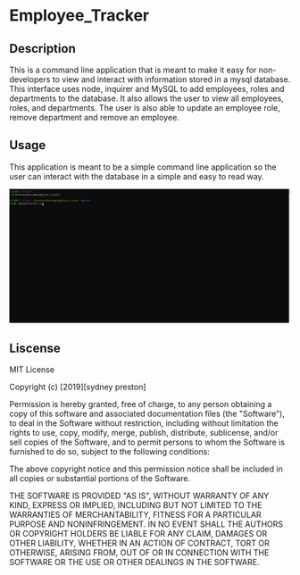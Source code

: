 # Employee_Tracker

## Description

This is a command line application that is meant to make it easy for non-developers to view and interact with information stored in a mysql database. This interface uses node, inquirer and MySQL to add employees, roles and departments to the database. It also allows the user to view all employees, roles, and departments. The user is also able to update an employee role, remove department and remove an employee.

## Usage

This application is meant to be a simple command line application so the user can interact with the database in a simple and easy to read way.

![Employee Tracker Demo](./employeeTracker.gif)

## Liscense

MIT License

Copyright (c) [2019][sydney preston]

Permission is hereby granted, free of charge, to any person obtaining a copy of this software and associated documentation files (the "Software"), to deal in the Software without restriction, including without limitation the rights to use, copy, modify, merge, publish, distribute, sublicense, and/or sell copies of the Software, and to permit persons to whom the Software is furnished to do so, subject to the following conditions:

The above copyright notice and this permission notice shall be included in all copies or substantial portions of the Software.

THE SOFTWARE IS PROVIDED "AS IS", WITHOUT WARRANTY OF ANY KIND, EXPRESS OR IMPLIED, INCLUDING BUT NOT LIMITED TO THE WARRANTIES OF MERCHANTABILITY, FITNESS FOR A PARTICULAR PURPOSE AND NONINFRINGEMENT. IN NO EVENT SHALL THE AUTHORS OR COPYRIGHT HOLDERS BE LIABLE FOR ANY CLAIM, DAMAGES OR OTHER LIABILITY, WHETHER IN AN ACTION OF CONTRACT, TORT OR OTHERWISE, ARISING FROM, OUT OF OR IN CONNECTION WITH THE SOFTWARE OR THE USE OR OTHER DEALINGS IN THE SOFTWARE.
